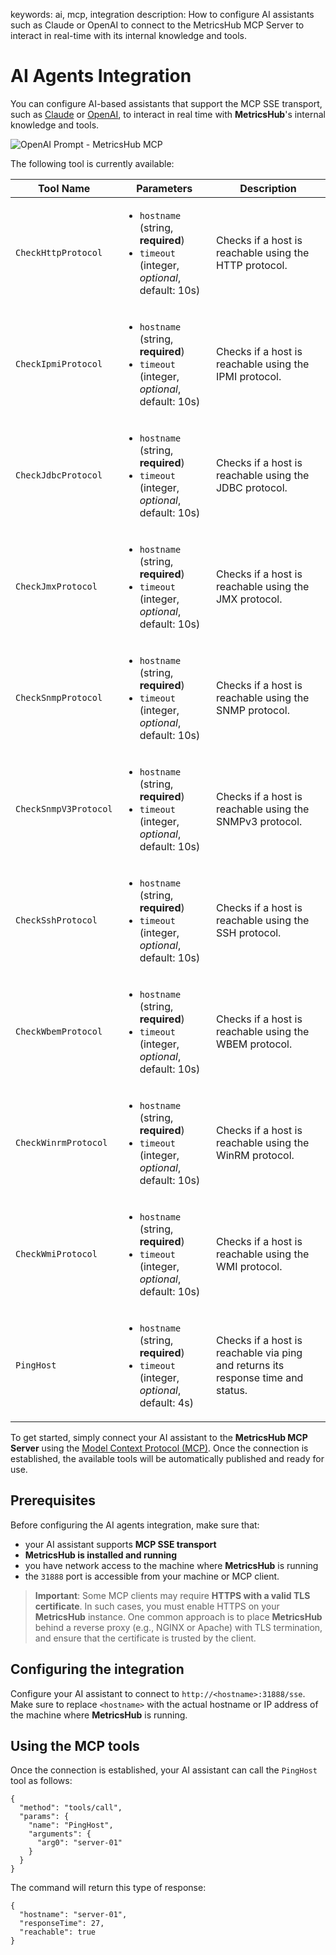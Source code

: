 keywords: ai, mcp, integration
description: How to configure AI assistants such as Claude or OpenAI to connect to the MetricsHub MCP Server to interact in real-time with its internal knowledge and tools.

# AI Agents Integration

<!-- MACRO{toc|fromDepth=1|toDepth=2|id=toc} -->

You can configure AI-based assistants that support the MCP SSE transport, such as [Claude](https://claude.ai/) or [OpenAI](https://openai.com/), to interact in real time with **MetricsHub**'s internal knowledge and tools.

![OpenAI Prompt - MetricsHub MCP](../images/metricshub-mcp-openai.png)

The following tool is currently available:

| Tool Name             | Parameters                                                                                                 | Description                                                                      |
| --------------------- | ---------------------------------------------------------------------------------------------------------- | -------------------------------------------------------------------------------- |
| `CheckHttpProtocol`   | <ul><li>`hostname` (string, **required**)</li> <li>`timeout` (integer, _optional_, default: 10s)</li></ul> | Checks if a host is reachable using the HTTP protocol.                           |
| `CheckIpmiProtocol`   | <ul><li>`hostname` (string, **required**)</li> <li>`timeout` (integer, _optional_, default: 10s)</li></ul> | Checks if a host is reachable using the IPMI protocol.                           |
| `CheckJdbcProtocol`   | <ul><li>`hostname` (string, **required**)</li> <li>`timeout` (integer, _optional_, default: 10s)</li></ul> | Checks if a host is reachable using the JDBC protocol.                           |
| `CheckJmxProtocol`    | <ul><li>`hostname` (string, **required**)</li> <li>`timeout` (integer, _optional_, default: 10s)</li></ul> | Checks if a host is reachable using the JMX protocol.                            |
| `CheckSnmpProtocol`   | <ul><li>`hostname` (string, **required**)</li> <li>`timeout` (integer, _optional_, default: 10s)</li></ul> | Checks if a host is reachable using the SNMP protocol.                           |
| `CheckSnmpV3Protocol` | <ul><li>`hostname` (string, **required**)</li> <li>`timeout` (integer, _optional_, default: 10s)</li></ul> | Checks if a host is reachable using the SNMPv3 protocol.                         |
| `CheckSshProtocol`    | <ul><li>`hostname` (string, **required**)</li> <li>`timeout` (integer, _optional_, default: 10s)</li></ul> | Checks if a host is reachable using the SSH protocol.                            |
| `CheckWbemProtocol`   | <ul><li>`hostname` (string, **required**)</li> <li>`timeout` (integer, _optional_, default: 10s)</li></ul> | Checks if a host is reachable using the WBEM protocol.                           |
| `CheckWinrmProtocol`  | <ul><li>`hostname` (string, **required**)</li> <li>`timeout` (integer, _optional_, default: 10s)</li></ul> | Checks if a host is reachable using the WinRM protocol.                          |
| `CheckWmiProtocol`    | <ul><li>`hostname` (string, **required**)</li> <li>`timeout` (integer, _optional_, default: 10s)</li></ul> | Checks if a host is reachable using the WMI protocol.                            |
| `PingHost`            | <ul><li>`hostname` (string, **required**)</li> <li>`timeout` (integer, _optional_, default: 4s)</li></ul>  | Checks if a host is reachable via ping and returns its response time and status. |

To get started, simply connect your AI assistant to the **MetricsHub MCP Server** using the [Model Context Protocol (MCP)](https://modelcontextprotocol.io). Once the connection is established, the available tools will be automatically published and ready for use.

## Prerequisites

Before configuring the AI agents integration, make sure that:

* your AI assistant supports **MCP SSE transport**
* **MetricsHub is installed and running**
* you have network access to the machine where **MetricsHub** is running
* the `31888` port is accessible from your machine or MCP client.

> **Important**: Some MCP clients may require **HTTPS with a valid TLS certificate**. In such cases, you must enable HTTPS on your **MetricsHub** instance. One common approach is to place **MetricsHub** behind a reverse proxy (e.g., NGINX or Apache) with TLS termination, and ensure that the certificate is trusted by the client.

## Configuring the integration

Configure your AI assistant to connect to `http://<hostname>:31888/sse`. Make sure to replace `<hostname>` with the actual hostname or IP address of the machine where **MetricsHub** is running.

## Using the MCP tools

Once the connection is established, your AI assistant can call the `PingHost` tool as follows:

```
{
  "method": "tools/call",
  "params": {
    "name": "PingHost",
    "arguments": {
      "arg0": "server-01"
    }
  }
}
```

The command will return this type of response:

```
{
  "hostname": "server-01",
  "responseTime": 27,
  "reachable": true
}
```
